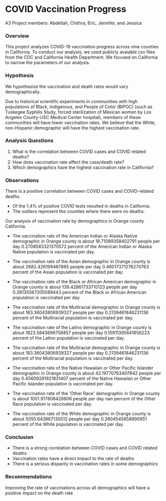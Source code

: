 # COVID Vaccination Progress 
A3 Project members: Abdellah, Chithra, Eric, Jennifer, and Jessica

### Overview
This project analyzes COVID-19 vaccination progress across nine counties in California. To conduct our analysis, we used publicly avaiable csv files from the CDC and California Health Department. We focused on California to narrow the parameters of our analysis. 

### Hypothesis 
We hypothesize the vaccination and death rates would vary demographically. 

Due to historical scientific experiments in communities with high populations of Black, Indigenous, and People of Color (BIPOC) (such as Tuskegee Syphilis Study, forced sterilization of Mexican women by Los Angeles County-USC Medical Center hospital), members of these communities will have lower vaccination rates. We believe that the White, non-Hispanic demographic will have the highest vaccination rate. 


### Analysis Questions 
1. What is the correlation between COVID cases and COVID related deaths?
2. How does vaccination rate affect the case/death rate?
3. Which demographics have the highest vaccination rate in California? 
 

### Observations

There is a positive correlation between COVID cases and COVID-related deaths.
- Of the 1.4% of positive COVID tests resulted in deaths in California. 
- The outliers represent the counties where there were no deaths. 

Our analysis of vaccination rate by demographics in Orange county California. 

- The vaccination rate of the American Indian or Alaska Native demographic in Orange county is about 18.71089358402791 people per day
0.2708583321370572 percent of the American Indian or Alaska Native population is vaccinated per day.

- The vaccination rate of the Asian demographic in Orange county is about 2682.426199487865 people per day
0.46017371276270763 percent of the Asian population is vaccinated per day.

- The vaccination rate of the Black or African American demographic in Orange county is about 139.42861733710123 people per day
0.28135567305089443 percent of the Black or African American population is vaccinated per day.

- The vaccination rate of the Multiracial demographic in Orange county is about 183.36043806939327 people per day
0.2139461846231136 percent of the Multiracial population is vaccinated per day.

- The vaccination rate of the Latino demographic in Orange county is about 1823.5843696758857 people per day
0.15911395641656223 percent of the Latino population is vaccinated per day.

- The vaccination rate of the Multiracial demographic in Orange county is about 183.36043806939327 people per day
0.2139461846231136 percent of the Multiracial population is vaccinated per day.

- The vaccination rate of the Native Hawaiian or Other Pacific Islander demographic in Orange county is about 42.19770763407842 people per day
0.45609281921831407 percent of the Native Hawaiian or Other Pacific Islander population is vaccinated per day.

- The vaccination rate of the 'Other Race' demographic in Orange county is about 1001.917808428806 people per day
nan percent of the Other Race population is vaccinated per day.

- The vaccination rate of the White demographic in Orange county is about 5055.643867130512 people per day
0.3804545658990951 percent of the White population is vaccinated per day.


### Conclusion 
- There is a strong correlation between COVID cases and COVID related deaths
- Vaccination rates have a direct impact to the rate of deaths
- There is a serious disparity in vaccination rates in some demographics

### Recommendations 
Improving the rate of vaccinations across all demographics will have a positive impact on the death rate
